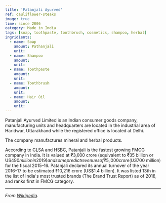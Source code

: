 ```yaml
---
title: 'Patanjali Ayurved'
ref: cauliflower-steaks
image: true
time: since 2006
category: Made in India
tags: [soap, toothpaste, toothbrush, cosmetics, shampoo, herbal]
ingridients:
  - name: Soap
    amount: Pathanjali
    unit:
  - name: Shampoo
    amount:
    unit: 
  - name: Toothpaste
    amount:
    unit: 
  - name: Toothbrush
    amount: 
    unit:
  - name: Hair Oil
    amount: 
    unit:
---
```


  Patanjali Ayurved Limited is an Indian consumer goods company, manufacturing units and headquarters are located in the industrial area of Haridwar, Uttarakhand while the registered office is located at Delhi.
  
  The company manufactures mineral and herbal products. 
  
  According to CLSA and HSBC, Patanjali is the fastest growing FMCG company in India. It is valued at ₹3,000 crore (equivalent to ₹35 billion or US$490 million in 2019) and some predict revenues of ₹5,000 crore (US$700 million) for the fiscal 2015–16. Patanjali declared its annual turnover of the year 2016–17 to be estimated ₹10,216 crore (US$1.4 billion). It was listed 13th in the list of India's most trusted brands (The Brand Trust Report) as of 2018, and ranks first in FMCG category.

---

_From [Wikipedia](https://en.wikipedia.org/wiki/Patanjali_Ayurved)._
